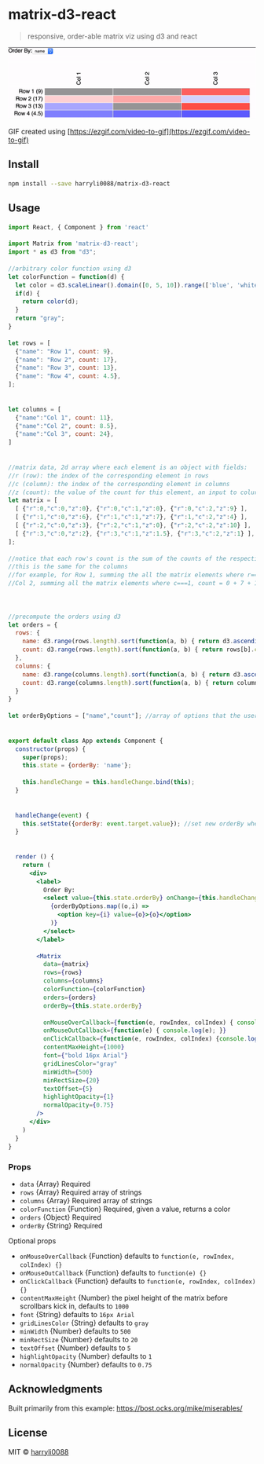 # matrix-d3-react
> responsive, order-able matrix viz using d3 and react

![Demo](/example/matrix-d3-react.gif)

GIF created using [https://ezgif.com/video-to-gif](https://ezgif.com/video-to-gif)

## Install

```bash
npm install --save harryli0088/matrix-d3-react
```

## Usage

```jsx
import React, { Component } from 'react'

import Matrix from 'matrix-d3-react';
import * as d3 from "d3";

//arbitrary color function using d3
let colorFunction = function(d) {
  let color = d3.scaleLinear().domain([0, 5, 10]).range(['blue', 'white', 'red']).interpolate(d3.interpolateHsl).clamp(true);
  if(d) {
    return color(d);
  }
  return "gray";
}

let rows = [
  {"name": "Row 1", count: 9},
  {"name": "Row 2", count: 17},
  {"name": "Row 3", count: 13},
  {"name": "Row 4", count: 4.5},
];


let columns = [
  {"name":"Col 1", count: 11},
  {"name":"Col 2", count: 8.5},
  {"name":"Col 3", count: 24},
]


//matrix data, 2d array where each element is an object with fields:
//r (row): the index of the corresponding element in rows
//c (column): the index of the corresponding element in columns
//z (count): the value of the count for this element, an input to colurFunction
let matrix = [
  [ {"r":0,"c":0,"z":0}, {"r":0,"c":1,"z":0}, {"r":0,"c":2,"z":9} ],
  [ {"r":1,"c":0,"z":6}, {"r":1,"c":1,"z":7}, {"r":1,"c":2,"z":4} ],
  [ {"r":2,"c":0,"z":3}, {"r":2,"c":1,"z":0}, {"r":2,"c":2,"z":10} ],
  [ {"r":3,"c":0,"z":2}, {"r":3,"c":1,"z":1.5}, {"r":3,"c":2,"z":1} ],
];

//notice that each row's count is the sum of the counts of the respective row in the matrix
//this is the same for the columns
//for example, for Row 1, summing the all the matrix elements where r===0, count = 0 + 0 + 9 = 9
//Col 2, summing all the matrix elements where c===1, count = 0 + 7 + 1.5 = 8.5



//precompute the orders using d3
let orders = {
  rows: {
    name: d3.range(rows.length).sort(function(a, b) { return d3.ascending(rows[a].name, rows[b].name); }),
    count: d3.range(rows.length).sort(function(a, b) { return rows[b].count - rows[a].count; })
  },
  columns: {
    name: d3.range(columns.length).sort(function(a, b) { return d3.ascending(columns[a].name, columns[b].name); }),
    count: d3.range(columns.length).sort(function(a, b) { return columns[b].count - columns[a].count; })
  }
}

let orderByOptions = ["name","count"]; //array of options that the user can sore the array by


export default class App extends Component {
  constructor(props) {
    super(props);
    this.state = {orderBy: 'name'};

    this.handleChange = this.handleChange.bind(this);
  }


  handleChange(event) {
    this.setState({orderBy: event.target.value}); //set new orderBy when the user changes the select
  }


  render () {
    return (
      <div>
        <label>
          Order By:
          <select value={this.state.orderBy} onChange={this.handleChange}>
            {orderByOptions.map((o,i) =>
              <option key={i} value={o}>{o}</option>
            )}
          </select>
        </label>

        <Matrix
          data={matrix}
          rows={rows}
          columns={columns}
          colorFunction={colorFunction}
          orders={orders}
          orderBy={this.state.orderBy}

          onMouseOverCallback={function(e, rowIndex, colIndex) { console.log(rowIndex, colIndex);}}
          onMouseOutCallback={function(e) { console.log(e); }}
          onClickCallback={function(e, rowIndex, colIndex) {console.log(rowIndex, colIndex);}}
          contentMaxHeight={1000}
          font={"bold 16px Arial"}
          gridLinesColor="gray"
          minWidth={500}
          minRectSize={20}
          textOffset={5}
          highlightOpacity={1}
          normalOpacity={0.75}
        />
      </div>
    )
  }
}
```

### Props
- `data` {Array} Required
- `rows` {Array} Required array of strings
- `columns` {Array} Required array of strings
- `colorFunction` {Function} Required, given a value, returns a color
- `orders` {Object} Required
- `orderBy` {String} Required

Optional props
- `onMouseOverCallback` {Function} defaults to `function(e, rowIndex, colIndex) {}`
- `onMouseOutCallback` {Function} defaults to `function(e) {}`
- `onClickCallback` {Function} defaults to `function(e, rowIndex, colIndex) {}`
- `contentMaxHeight` {Number} the pixel height of the matrix before scrollbars kick in, defaults to `1000`
- `font` {String} defaults to `16px Arial`
- `gridLinesColor` {String} defaults to `gray`
- `minWidth` {Number} defaults to `500`
- `minRectSize` {Number} defaults to `20`
- `textOffset` {Number} defaults to `5`
- `highlightOpacity` {Number} defaults to `1`
- `normalOpacity` {Number} defaults to `0.75`

## Acknowledgments
Built primarily from this example: https://bost.ocks.org/mike/miserables/

## License

MIT © [harryli0088](https://github.com/harryli0088)
